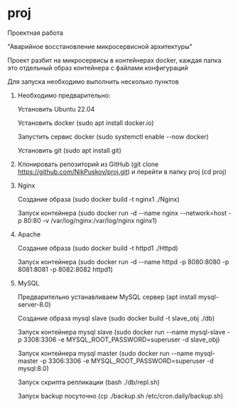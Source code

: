 # proj
Проектная работа

"Аварийное восстановление микросервисной архитектуры"

Проект разбит на микросервисы в контейнерах docker, каждая папка это отдельный образ контейнера с файлами конфигураций

Для запуска необходимо выполнить несколько пунктов

1. Необходимо предварительно:

   Установить Ubuntu 22.04

   Установить docker (sudo apt install docker.io)

   Запустить сервис docker (sudo systemctl enable --now docker)

   Установить git (sudo apt install git)

4. Клонировать репозиторий из GitHub (git clone https://github.com/NikPuskov/proj.git) и перейти в папку proj (cd proj)

5. Nginx
   
   Создание образа (sudo docker build -t nginx1 ./Nginx)

   Запуск контейнера (sudo docker run -d --name nginx --network=host -p 80:80 -v /var/log/nginx:/var/log/nginx nginx1)

6. Apache

   Создание образа (sudo docker build -t httpd1 ./Httpd)

   Запуск контейнера (sudo docker run -d --name httpd -p 8080:8080 -p 8081:8081 -p 8082:8082 httpd1)

7. MySQL

   Предварительно устанавливаем MySQL сервер (apt install mysql-server-8.0)

   Создание образа mysql slave (sudo docker build -t slave_obj ./db)

   Запуск контейнера mysql slave (sudo docker run --name mysql-slave -p 3308:3306 -e MYSQL_ROOT_PASSWORD=superuser -d slave_obj)

   Запуск контейнера mysql master (sudo docker run --name mysql-master -p 3306:3306 -e MYSQL_ROOT_PASSWORD=superuser -d mysql:8.0)

   Запуск скрипта репликации (bash ./db/repl.sh)

   Запуск backup посуточно (cp ./backup.sh /etc/cron.daily/backup.sh)

   
